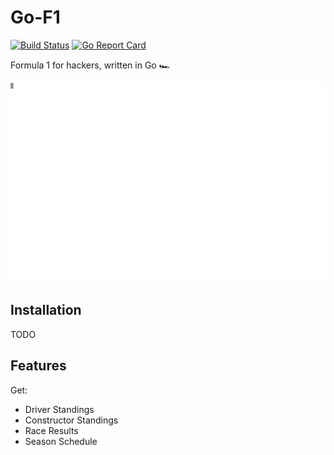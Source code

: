 # Go-F1

[![Build Status](https://github.com/AidanFogarty/go-f1/actions/workflows/pipeline.yml/badge.svg)](https://github.com/AidanFogarty/go-f1)
[![Go Report Card](https://goreportcard.com/badge/github.com/AidanFogarty/go-f1)](https://goreportcard.com/report/github.com/AidanFogarty/go-f1)

Formula 1 for hackers, written in Go 🏎️

![Standings Example](./assets/standings.svg)

## Installation

TODO

## Features

Get:
- Driver Standings
- Constructor Standings
- Race Results
- Season Schedule